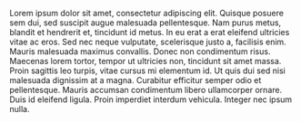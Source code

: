 Lorem ipsum dolor sit amet, consectetur adipiscing elit. Quisque posuere sem dui, sed suscipit augue malesuada pellentesque. Nam purus metus, blandit et hendrerit et, tincidunt id metus. In eu erat a erat eleifend ultricies vitae ac eros. Sed nec neque vulputate, scelerisque justo a, facilisis enim. Mauris malesuada maximus convallis. Donec non condimentum risus. Maecenas lorem tortor, tempor ut ultricies non, tincidunt sit amet massa. Proin sagittis leo turpis, vitae cursus mi elementum id. Ut quis dui sed nisi malesuada dignissim at a magna. Curabitur efficitur semper odio et pellentesque. Mauris accumsan condimentum libero ullamcorper ornare. Duis id eleifend ligula. Proin imperdiet interdum vehicula. Integer nec ipsum nulla.